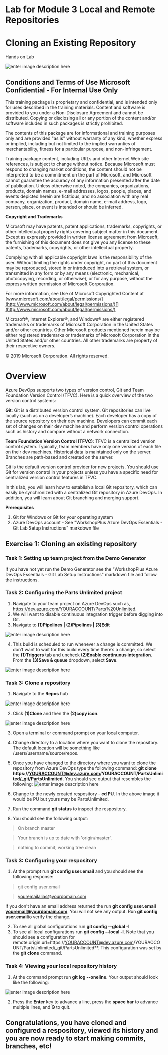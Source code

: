# Lab for Module 3 Local and Remote Repositories
# Cloning an Existing Repository
Hands on Lab


![enter image description here](content/MSLogo.png)

## Conditions and Terms of Use Microsoft Confidential - For Internal Use Only

This training package is proprietary and confidential, and is intended only for uses described in the training materials. Content and software is provided to you under a Non-Disclosure Agreement and cannot be distributed. Copying or disclosing all or any portion of the content and/or software included in such packages is strictly prohibited.

The contents of this package are for informational and training purposes only and are provided "as is" without warranty of any kind, whether express or implied, including but not limited to the implied warranties of merchantability, fitness for a particular purpose, and non-infringement.

Training package content, including URLs and other Internet Web site references, is subject to change without notice. Because Microsoft must respond to changing market conditions, the content should not be interpreted to be a commitment on the part of Microsoft, and Microsoft cannot guarantee the accuracy of any information presented after the date of publication. Unless otherwise noted, the companies, organizations, products, domain names, e-mail addresses, logos, people, places, and events depicted herein are fictitious, and no association with any real company, organization, product, domain name, e-mail address, logo, person, place, or event is intended or should be inferred.

**Copyright and Trademarks**

Microsoft may have patents, patent applications, trademarks, copyrights, or other intellectual property rights covering subject matter in this document. Except as expressly provided in written license agreement from Microsoft, the furnishing of this document does not give you any license to these patents, trademarks, copyrights, or other intellectual property.

Complying with all applicable copyright laws is the responsibility of the user. Without limiting the rights under copyright, no part of this document may be reproduced, stored in or introduced into a retrieval system, or transmitted in any form or by any means (electronic, mechanical, photocopying, recording, or otherwise), or for any purpose, without the express written permission of Microsoft Corporation.

For more information, see Use of Microsoft Copyrighted Content at [www.microsoft.com/about/legal/permissions/](http://www.microsoft.com/about/legal/permissions/)[](http://www.microsoft.com/about/legal/permissions/)

Microsoft®, Internet Explorer®, and Windows® are either registered trademarks or trademarks of Microsoft Corporation in the United States and/or other countries. Other Microsoft products mentioned herein may be either registered trademarks or trademarks of Microsoft Corporation in the United States and/or other countries. All other trademarks are property of their respective owners.

© 2019 Microsoft Corporation.  All rights reserved.

# Overview

Azure DevOps supports two types of version control, Git and Team Foundation Version Control (TFVC). Here is a quick overview of the two version control systems:

**Git**: Git is a distributed version control system. Git repositories can live locally (such as on a developer’s machine). Each developer has a copy of the source repository on their dev machine. Developers can commit each set of changes on their dev machine and perform version control operations such as history and compare without a network connection.

**Team Foundation Version Control (TFVC)**: TFVC is a centralized version control system. Typically, team members have only one version of each file on their dev machines. Historical data is maintained only on the server. Branches are path-based and created on the server.

Git is the default version control provider for new projects. You should use Git for version control in your projects unless you have a specific need for centralized version control features in TFVC.

In this lab, you will learn how to establish a local Git repository, which can easily be synchronized with a centralized Git repository in Azure DevOps. In addition, you will learn about Git branching and merging support.

**Prerequisites**
 1. Git for Windows or Git for your operating system
 2. Azure DevOps account - See "WorkshopPlus Azure DevOps Essentials - Git Lab Setup Instructions" markdown file 

## Exercise 1: Cloning an existing repository
### Task 1:  Setting up team project from the Demo Generator
If you have not yet run the Demo Generator see the "WorkshopPlus Azure DevOps Essentials - Git Lab Setup Instructions" markdown file and follow the instructions.
 
### Task 2: Configuring the Parts Unlimited project

 1. Navigate to your team project on Azure DevOps such as, https://dev.azure.com/YOURACCOUNT/Parts%20Unlimited.
 2. We will want to disable continuous integration trigger before digging into Git.
 3. Navigate to **(1)Pipelines | (2)Pipelines | (3)Edit**

 ![enter image description here](content/buildpiplines.png)

 4. This build is scheduled to run whenever a change is committed. We don’t want to wait for this build every time there’s a change, so select the **(1)Triggers** tab and uncheck **(2)Enable continuous integration**. From the **(3)Save & queue** dropdown, select **Save**.

 ![enter image description here](content/buildtrigger.png)

### Task 3: Clone a repository

1. Navigate to the **Repos** hub

![enter image description here](content/repos.png)

2. Click **(1)Clone** and then the **(2)copy icon**.

![enter image description here](content/clonerepo.png)

3. Open a terminal or command prompt on your local computer.
4. Change directory to a location where you want to clone the repository. The default location will be something like /users/username/source/repos.
5. Once you have changed to the directory where you want to clone the repository from Azure DevOps type the following command: **git clone https://YOURACCOUNT@dev.azure.com/YOURACCOUNT/PartsUnlimited/_git/PartsUnlimited**.
You should see output that resembles the following:
![enter image description here](content/CloneRepoCL.png)

6. Change to the newly created respository - **cd PU**. In the above image it would be PU but yours may be PartsUnlimited.
7. Run the command **git status** to inspect the respository.
8. You should see the following output:

>On branch master

>Your branch is up to date with 'origin/master'.

>nothing to commit, working tree clean 

### Task 3: Configuring your respository  
1. At the prompt run **git config user.email​** and you should see the following response:
>git config user.email

>youremailalias@yourdomain.com

If you don't have an email address returned the run **git config user.email youremail@yourdomain.com**. You will not see any output. Run **git config user.email​** to verify the change.

2. To see all global configurations run **git config --global -l**
3. To see all local configurations run **git config --local -l**. Note that you should see a configuration for remote.origin.url=https://YOURACCOUNT@dev.azure.com/YOURACCOUNT/PartsUnlimited/_git/PartsUnlimited**. This configuration was set by the **git clone** command.

### Task 4: Viewing your local repository history
1. At the command prompt run **git log --oneline**. Your output should look like the following:

![enter image description here](content/GitLogOutput.png) 

2. Press the **Enter** key to advance a line, press the **space bar** to advance multiple lines, and **Q** to quit. 
 
## Congratulations, you have cloned and configured a respository, viewed its history and you are now ready to start making commits,  branches, etc!
